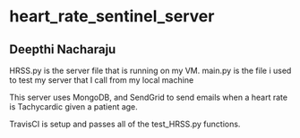 # heart_rate_sentinel_server
## Deepthi Nacharaju
HRSS.py is the server file that is running on my VM. 
main.py is the file i used to test my server that I call from my local machine

This server uses MongoDB, and SendGrid to send emails when a heart rate is Tachycardic given a patient age.


TravisCI is setup and passes all of the test_HRSS.py functions. 


